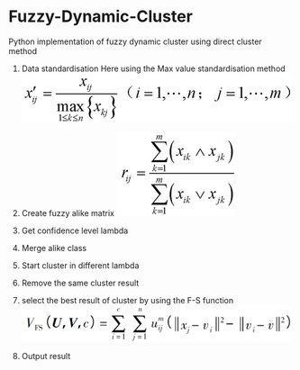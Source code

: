 # Fuzzy-Dynamic-Cluster
Python implementation of fuzzy dynamic cluster using direct cluster method

1. Data standardisation
  Here using the Max value standardisation method
![p1](https://github.com/FlashZoom/Fuzzy-Dynamic-Cluster/blob/master/Picture/Max%20value%20standardisation%20method.png)
2. Create fuzzy alike matrix
![p2](https://github.com/FlashZoom/Fuzzy-Dynamic-Cluster/blob/master/Picture/Create%20fuzzy%20alike%20matrix.png)
3. Get confidence level lambda

4. Merge alike class

5. Start cluster in different lambda

6. Remove the same cluster result

7. select the best result of cluster by using the F-S function
![p3](https://github.com/FlashZoom/Fuzzy-Dynamic-Cluster/blob/master/Picture/F-S%20function.png)
8. Output result
